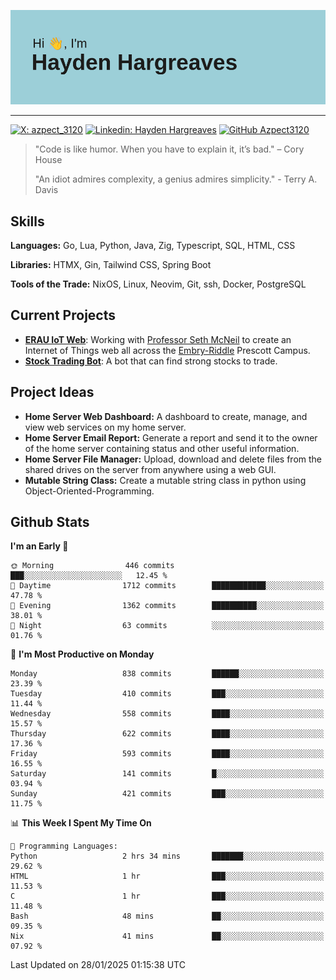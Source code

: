 ![Hayden Hargreaves](https://github.com/Azpect3120/Azpect3120/blob/master/download.png?raw=true)

<hr>

[![X: azpect_3120](https://img.shields.io/twitter/follow/azpect_3120?style=social)](https://x.com/azpect_3120)
[![Linkedin: Hayden Hargreaves](https://img.shields.io/badge/-Hayden%20Hargreaves-blue?style=flat-square&logo=Linkedin&logoColor=white&link=https://www.linkedin.com/in/hayden-hargreaves-37b2802a4/)](https://www.linkedin.com/in/hayden-hargreaves-37b2802a4/)
[![GitHub Azpect3120](https://img.shields.io/github/followers/azpect3120?label=follow&style=social)](https://github.com/azpect3120)

> "Code is like humor. When you have to explain it, it’s bad." – Cory House
> 
> "An idiot admires complexity, a genius admires simplicity." - Terry A. Davis


## Skills
**Languages:** Go, Lua, Python, Java, Zig, Typescript, SQL, HTML, CSS 

**Libraries:** HTMX, Gin, Tailwind CSS, Spring Boot

**Tools of the Trade:** NixOS, Linux, Neovim, Git, ssh, Docker, PostgreSQL


## Current Projects 
- **[ERAU IoT Web](https://github.com/Azpect3120/InternetOfThings)**: Working with [Professor Seth McNeil](https://github.com/semcneil) to create an Internet of Things web all across the [Embry-Riddle](https://erau.edu) Prescott Campus.
- **[Stock Trading Bot](https://github.com/Azpect3120/TradingBot)**: A bot that can find strong stocks to trade.


## Project Ideas
- **Home Server Web Dashboard:** A dashboard to create, manage, and view web services on my home server.
- **Home Server Email Report:** Generate a report and send it to the owner of the home server containing status and other useful information.
- **Home Server File Manager:** Upload, download and delete files from the shared drives on the server from anywhere using a web GUI.
- **Mutable String Class:** Create a mutable string class in python using Object-Oriented-Programming.


## Github Stats

<!--START_SECTION:waka-->
**I'm an Early 🐤** 

```text
🌞 Morning                446 commits         ███░░░░░░░░░░░░░░░░░░░░░░   12.45 % 
🌆 Daytime                1712 commits        ████████████░░░░░░░░░░░░░   47.78 % 
🌃 Evening                1362 commits        ██████████░░░░░░░░░░░░░░░   38.01 % 
🌙 Night                  63 commits          ░░░░░░░░░░░░░░░░░░░░░░░░░   01.76 % 
```
📅 **I'm Most Productive on Monday** 

```text
Monday                   838 commits         ██████░░░░░░░░░░░░░░░░░░░   23.39 % 
Tuesday                  410 commits         ███░░░░░░░░░░░░░░░░░░░░░░   11.44 % 
Wednesday                558 commits         ████░░░░░░░░░░░░░░░░░░░░░   15.57 % 
Thursday                 622 commits         ████░░░░░░░░░░░░░░░░░░░░░   17.36 % 
Friday                   593 commits         ████░░░░░░░░░░░░░░░░░░░░░   16.55 % 
Saturday                 141 commits         █░░░░░░░░░░░░░░░░░░░░░░░░   03.94 % 
Sunday                   421 commits         ███░░░░░░░░░░░░░░░░░░░░░░   11.75 % 
```


📊 **This Week I Spent My Time On** 

```text
💬 Programming Languages: 
Python                   2 hrs 34 mins       ███████░░░░░░░░░░░░░░░░░░   29.62 % 
HTML                     1 hr                ███░░░░░░░░░░░░░░░░░░░░░░   11.53 % 
C                        1 hr                ███░░░░░░░░░░░░░░░░░░░░░░   11.48 % 
Bash                     48 mins             ██░░░░░░░░░░░░░░░░░░░░░░░   09.35 % 
Nix                      41 mins             ██░░░░░░░░░░░░░░░░░░░░░░░   07.92 % 
```


 Last Updated on 28/01/2025 01:15:38 UTC
<!--END_SECTION:waka-->
